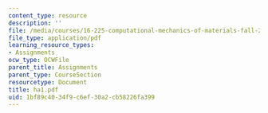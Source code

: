 ```yaml
---
content_type: resource
description: ''
file: /media/courses/16-225-computational-mechanics-of-materials-fall-2003/1bf89c4034f9c6ef30a2cb58226fa399_ha1.pdf
file_type: application/pdf
learning_resource_types:
- Assignments
ocw_type: OCWFile
parent_title: Assignments
parent_type: CourseSection
resourcetype: Document
title: ha1.pdf
uid: 1bf89c40-34f9-c6ef-30a2-cb58226fa399
---
```

